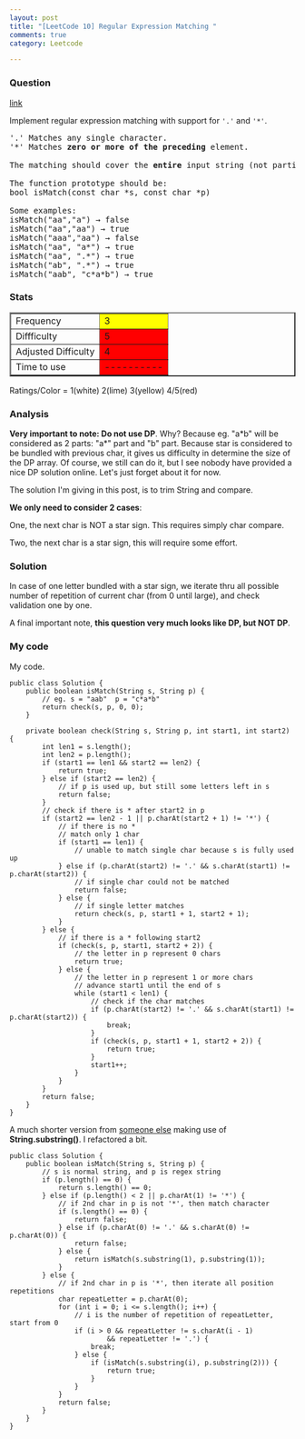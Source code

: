 ```yaml
---
layout: post
title: "[LeetCode 10] Regular Expression Matching "
comments: true
category: Leetcode

---
```


### Question 

[link](http://oj.leetcode.com/problems/regular-expression-matching/)

<div class="question-content">
<p></p><p>Implement regular expression matching with support for <code>'.'</code> and <code>'*'</code>.</p>

<pre>'.' Matches any single character.
'*' Matches <b>zero or more of the preceding</b> element.

The matching should cover the <b>entire</b> input string (not partial).

The function prototype should be:
bool isMatch(const char *s, const char *p)

Some examples:
isMatch("aa","a") → false
isMatch("aa","aa") → true
isMatch("aaa","aa") → false
isMatch("aa", "a*") → true
isMatch("aa", ".*") → true
isMatch("ab", ".*") → true
isMatch("aab", "c*a*b") → true
</pre><p></p>
</div>

### Stats

<table border="2">
	<tr>
		<td>Frequency</td>
		<td bgcolor="yellow">3</td>
	</tr>
	<tr>
		<td>Diffficulty</td>
		<td bgcolor="red">5</td>
	</tr>
	<tr>
		<td>Adjusted Difficulty</td>
		<td bgcolor="red">4</td>
	</tr>
	<tr>
		<td>Time to use</td>
		<td bgcolor="red">----------</td>
	</tr>
</table>

Ratings/Color = 1(white) 2(lime) 3(yellow) 4/5(red)

### Analysis

__Very important to note: Do not use DP__. Why? Because eg. "a\*b" will be considered as 2 parts: "a\*" part and "b" part. Because star is considered to be bundled with previous char, it gives us difficulty in determine the size of the DP array. Of course, we still can do it, but I see nobody have provided a nice DP solution online. Let's just forget about it for now. 

The solution I'm giving in this post, is to trim String and compare. 

__We only need to consider 2 cases__: 

One, the next char is NOT a star sign. This requires simply char compare. 

Two, the next char is a star sign, this will require some effort. 

### Solution

In case of one letter bundled with a star sign, we iterate thru all possible number of repetition of current char (from 0 until large), and check validation one by one.

A final important note, __this question very much looks like DP, but NOT DP__. 

### My code 

My code.

    public class Solution {
        public boolean isMatch(String s, String p) {
            // eg. s = "aab"  p = "c*a*b"
            return check(s, p, 0, 0);
        }

        private boolean check(String s, String p, int start1, int start2) {
            int len1 = s.length();
            int len2 = p.length();
            if (start1 == len1 && start2 == len2) {
                return true;
            } else if (start2 == len2) {
                // if p is used up, but still some letters left in s
                return false;
            }
            // check if there is * after start2 in p
            if (start2 == len2 - 1 || p.charAt(start2 + 1) != '*') {
                // if there is no *
                // match only 1 char
                if (start1 == len1) {
                    // unable to match single char because s is fully used up
                } else if (p.charAt(start2) != '.' && s.charAt(start1) != p.charAt(start2)) {
                    // if single char could not be matched
                    return false;
                } else {
                    // if single letter matches
                    return check(s, p, start1 + 1, start2 + 1);
                }
            } else {
                // if there is a * following start2
                if (check(s, p, start1, start2 + 2)) {
                    // the letter in p represent 0 chars
                    return true;
                } else {
                    // the letter in p represent 1 or more chars
                    // advance start1 until the end of s
                    while (start1 < len1) {
                        // check if the char matches
                        if (p.charAt(start2) != '.' && s.charAt(start1) != p.charAt(start2)) {
                            break;
                        }
                        if (check(s, p, start1 + 1, start2 + 2)) {
                            return true;
                        }
                        start1++;
                    }
                }
            }
            return false;
        }
    }

A much shorter version from [someone else](http://www.programcreek.com/2012/12/leetcode-regular-expression-matching-in-java/) making use of __String.substring()__. I refactored a bit. 

    public class Solution {
        public boolean isMatch(String s, String p) {
            // s is normal string, and p is regex string
            if (p.length() == 0) {
                return s.length() == 0;
            } else if (p.length() < 2 || p.charAt(1) != '*') {
                // if 2nd char in p is not '*', then match character
                if (s.length() == 0) {
                    return false;
                } else if (p.charAt(0) != '.' && s.charAt(0) != p.charAt(0)) {
                    return false;
                } else {
                    return isMatch(s.substring(1), p.substring(1));
                }
            } else {
                // if 2nd char in p is '*', then iterate all position repetitions
                char repeatLetter = p.charAt(0);
                for (int i = 0; i <= s.length(); i++) {
                    // i is the number of repetition of repeatLetter, start from 0
                    if (i > 0 && repeatLetter != s.charAt(i - 1)
                            && repeatLetter != '.') {
                        break;
                    } else {
                        if (isMatch(s.substring(i), p.substring(2))) {
                            return true;
                        }
                    }
                }
                return false;
            }
        }
    }
